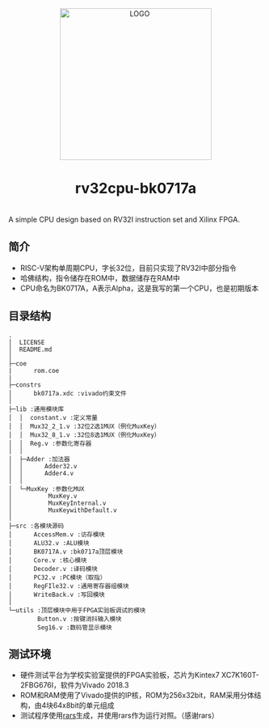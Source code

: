 <div align="center">

<img alt="LOGO" src="https://user-images.githubusercontent.com/75256484/168429539-8f24bd69-6a09-46e9-ac7e-a24a9312c553.png" width=300 height=300/>
        

# rv32cpu-bk0717a

<br>
</div>
A simple CPU design based on RV32I instruction set and Xilinx FPGA.

## 简介

- RISC-V架构单周期CPU，字长32位，目前只实现了RV32I中部分指令
- 哈佛结构，指令储存在ROM中，数据储存在RAM中
- CPU命名为BK0717A，A表示Alpha，这是我写的第一个CPU，也是初期版本

## 目录结构

```
.
│  LICENSE
│  README.md
│  
├─coe
|      rom.coe
|
├─constrs
│      bk0717a.xdc :vivado约束文件
│      
├─lib :通用模块库
│  │  constant.v :定义常量
│  │  Mux32_2_1.v :32位2选1MUX（例化MuxKey）
│  │  Mux32_8_1.v :32位8选1MUX（例化MuxKey）
│  │  Reg.v :参数化寄存器
│  │  
│  ├─Adder :加法器
│  │      Adder32.v
│  │      Adder4.v
│  │      
│  └─MuxKey :参数化MUX
│          MuxKey.v
│          MuxKeyInternal.v
│          MuxKeywithDefault.v
│      
├─src :各模块源码
│      AccessMem.v :访存模块
│      ALU32.v :ALU模块
│      BK0717A.v :bk0717a顶层模块
│      Core.v :核心模块
│      Decoder.v :译码模块
│      PC32.v :PC模块（取指）
│      RegFIle32.v :通用寄存器组模块
│      WriteBack.v :写回模块
│      
└─utils :顶层模块中用于FPGA实验板调试的模块
        Button.v :按键消抖输入模块
        Seg16.v :数码管显示模块
```

## 测试环境

- 硬件测试平台为学校实验室提供的FPGA实验板，芯片为Kintex7 XC7K160T-2FBG676I，软件为Vivado 2018.3
- ROM和RAM使用了Vivado提供的IP核，ROM为256x32bit，RAM采用分体结构，由4块64x8bit的单元组成
- 测试程序使用[rars](https://github.com/TheThirdOne/rars)生成，并使用rars作为运行对照。（感谢rars）
